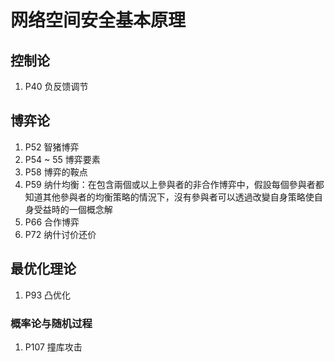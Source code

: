 # 网络空间安全基本原理

## 控制论

1. P40 负反馈调节

## 博弈论

1. P52 智猪博弈
2. P54 ~ 55 博弈要素
3. P58 博弈的鞍点
4. P59 纳什均衡：在包含兩個或以上參與者的非合作博弈中，假設每個參與者都知道其他參與者的均衡策略的情況下，沒有參與者可以透過改變自身策略使自身受益時的一個概念解
5. P66 合作博弈
6. P72 纳什讨价还价

## 最优化理论

1. P93 凸优化

### 概率论与随机过程

1. P107 撞库攻击